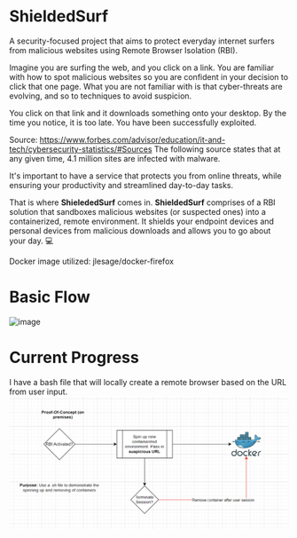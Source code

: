 # ShieldedSurf
A security-focused project that aims to protect everyday internet surfers from malicious websites using Remote Browser Isolation (RBI).

Imagine you are surfing the web, and you click on a link. You are familiar with how to spot malicious websites so you are confident in your decision to click that one page. What you are not familiar with is that cyber-threats are evolving, and so to techniques to avoid suspicion.

You click on that link and it downloads something onto your desktop. By the time you notice, it is too late. You have been successfully exploited.

Source: https://www.forbes.com/advisor/education/it-and-tech/cybersecurity-statistics/#Sources
The following source states that at any given time, 4.1 million sites are infected with malware.

It's important to have a service that protects you from online threats, while ensuring your productivity and streamlined day-to-day tasks.

That is where **ShielededSurf** comes in. **ShieldedSurf** comprises of a RBI solution that sandboxes malicious websites (or suspected ones) into a containerized, remote environment. It shields your endpoint devices and personal devices from malicious downloads and allows you to go about your day. 💻


Docker image utilized: jlesage/docker-firefox

# Basic Flow
![image](https://github.com/user-attachments/assets/7ed02b78-fb4a-4a8a-9f6c-f32706de199c)

# Current Progress
I have a bash file that will locally create a remote browser based on the URL from user input.
![PoC-OnPrem](poc_onprem.png)
